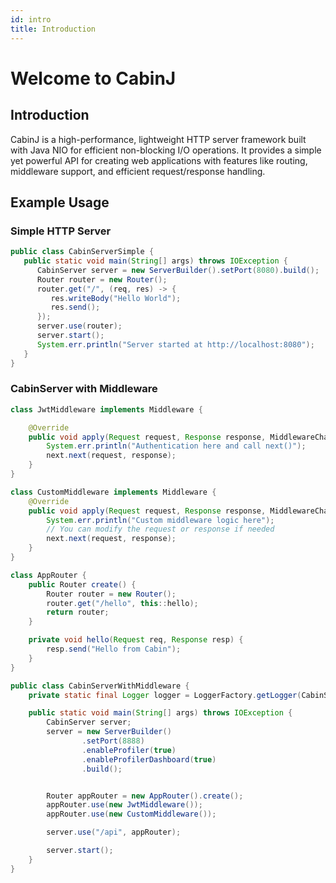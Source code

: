 ```yaml
---
id: intro
title: Introduction
---
```


# Welcome to CabinJ

[CabinJV]: src/main/java/com/cabin/express


## Introduction

CabinJ is a high-performance, lightweight HTTP server framework built with Java NIO for efficient non-blocking I/O
operations. It provides a simple yet powerful API for creating web applications with features like routing, middleware
support, and efficient request/response handling.

## Example Usage

### Simple HTTP Server

```java
public class CabinServerSimple {
   public static void main(String[] args) throws IOException {
      CabinServer server = new ServerBuilder().setPort(8080).build();
      Router router = new Router();
      router.get("/", (req, res) -> {
         res.writeBody("Hello World");
         res.send();
      });
      server.use(router);
      server.start();
      System.err.println("Server started at http://localhost:8080");
   }
}
```

### CabinServer with Middleware

```java
class JwtMiddleware implements Middleware {

    @Override
    public void apply(Request request, Response response, MiddlewareChain next) throws IOException {
        System.err.println("Authentication here and call next()");
        next.next(request, response);
    }
}

class CustomMiddleware implements Middleware {
    @Override
    public void apply(Request request, Response response, MiddlewareChain next) throws IOException {
        System.err.println("Custom middleware logic here");
        // You can modify the request or response if needed
        next.next(request, response);
    }
}

class AppRouter {
    public Router create() {
        Router router = new Router();
        router.get("/hello", this::hello);
        return router;
    }

    private void hello(Request req, Response resp) {
        resp.send("Hello from Cabin");
    }
}

public class CabinServerWithMiddleware {
    private static final Logger logger = LoggerFactory.getLogger(CabinServerWithMiddleware.class);

    public static void main(String[] args) throws IOException {
        CabinServer server;
        server = new ServerBuilder()
                .setPort(8888)
                .enableProfiler(true)
                .enableProfilerDashboard(true)
                .build();


        Router appRouter = new AppRouter().create();
        appRouter.use(new JwtMiddleware());
        appRouter.use(new CustomMiddleware());

        server.use("/api", appRouter);

        server.start();
    }
}
```